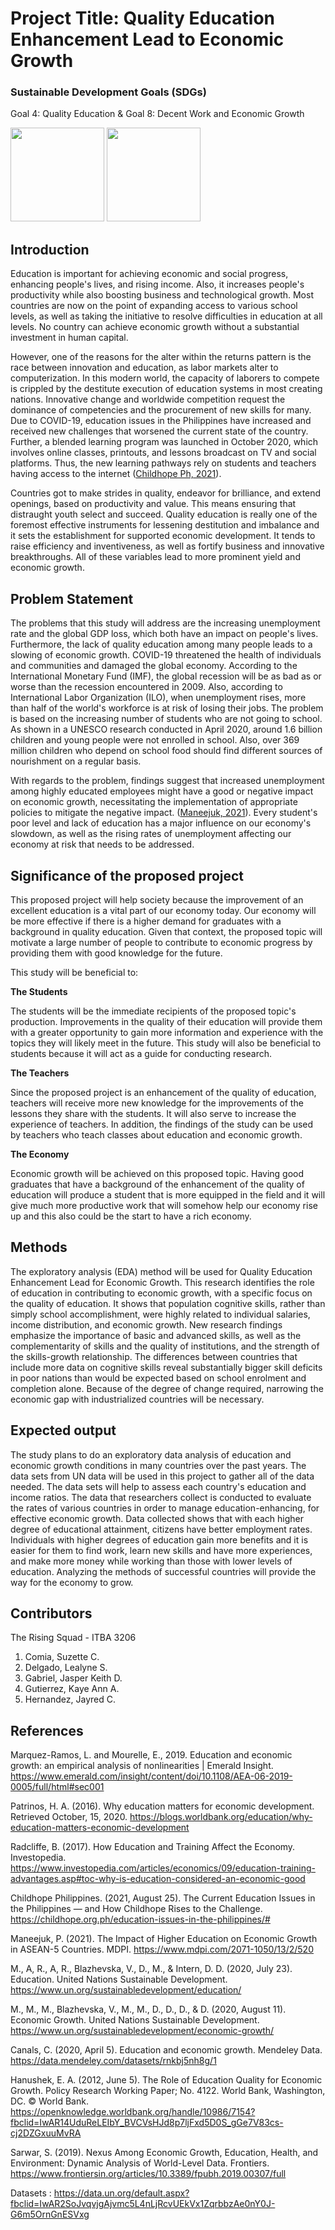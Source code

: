 # Project Title: Quality Education Enhancement Lead to Economic Growth
### Sustainable Development Goals (SDGs) 
Goal 4: Quality Education & Goal 8: Decent Work and Economic Growth

<img src="https://user-images.githubusercontent.com/102576902/169940148-75eb6561-4da8-4148-85d4-d96cd2217a51.png" width="150" height="150"> <img src="https://user-images.githubusercontent.com/102576902/169940569-a897d27b-3161-4de1-b879-522dc3ca64e3.png" width="150" height="150">
## Introduction
Education is important for achieving economic and social progress, enhancing people's lives, and rising income. Also, it increases people's productivity while also boosting business and technological growth. Most countries are now on the point of expanding access to various school levels, as well as taking the initiative to resolve difficulties in education at all levels. No country can achieve economic growth without a substantial investment in human capital.

However, one of the reasons for the alter within the returns pattern is the race between innovation and education, as labor markets alter to computerization. In this modern world, the capacity of laborers to compete is crippled by the destitute execution of education systems in most creating nations. Innovative change and worldwide competition request the dominance of competencies and the procurement of new skills for many. Due to COVID-19, education issues in the Philippines have increased and received new challenges that worsened the current state of the country. Further, a blended learning program was launched in October 2020, which involves online classes, printouts, and lessons broadcast on TV and social platforms. Thus, the new learning pathways rely on students and teachers having access to the internet ([Childhope Ph, 2021](https://childhope.org.ph/education-issues-in-the-philippines/#)).

Countries got to make strides in quality, endeavor for brilliance, and extend openings, based on productivity and value. This means ensuring that distraught youth select and succeed. Quality education is really one of the foremost effective instruments for lessening destitution and imbalance and it sets the establishment for supported economic development. It tends to raise efficiency and inventiveness, as well as fortify business and innovative breakthroughs. All of these variables lead to more prominent yield and economic growth.

## Problem Statement

The problems that this study will address are the increasing unemployment rate and the global GDP loss, which both have an impact on people's lives. Furthermore, the lack of quality education among many people leads to a slowing of economic growth. COVID-19 threatened the health of individuals and communities and damaged the global economy. According to the International Monetary Fund (IMF), the global recession will be as bad as or worse than the recession encountered in 2009. Also, according to International Labor Organization (ILO), when unemployment rises, more than half of the world's workforce is at risk of losing their jobs. The problem is based on the increasing number of students who are not going to school. As shown in a UNESCO research conducted in April 2020, around 1.6 billion children and young people were not enrolled in school. Also, over 369 million children who depend on school food should find different sources of nourishment on a regular basis.

With regards to the problem, findings suggest that increased unemployment among highly educated employees might have a good or negative impact on economic growth, necessitating the implementation of appropriate policies to mitigate the negative impact. ([Maneejuk, 2021](https://www.mdpi.com/2071-1050/13/2/520)). Every student's poor level and lack of education has a major influence on our economy's slowdown, as well as the rising rates of unemployment affecting our economy at risk that needs to be addressed.


## Significance of the proposed project


This proposed project will help society because the improvement of an excellent education is a vital part of our economy today. Our economy will be more effective if there is a higher demand for graduates with a background in quality education. Given that context, the proposed topic will motivate a large number of people to contribute to economic progress by providing them with good knowledge for the future.

This study will be beneficial to:

__The Students__

The students will be the immediate recipients of the proposed topic's production. Improvements in the quality of their education will provide them with a greater opportunity to gain more information and experience with the topics they will likely meet in the future. This study will also be beneficial to students because it will act as a guide for conducting research.

__The Teachers__

Since the proposed project is an enhancement of the quality of education, teachers will receive more new knowledge for the improvements of the lessons they share with the students. It will also serve to increase the experience of teachers. In addition, the findings of the study can be used by teachers who teach classes about education and economic growth.

__The Economy__

Economic growth will be achieved on this proposed topic. Having good graduates that have a background of the enhancement of the quality of education will produce a student that is more equipped in the field and it will give much more productive work that will somehow help our economy rise up and this also could be the start to have a rich economy.


## Methods

The exploratory analysis (EDA) method will be used for Quality Education Enhancement Lead for Economic Growth. This research identifies the role of education in contributing to economic growth, with a specific focus on the quality of education. It shows that population cognitive skills, rather than simply school accomplishment, were highly related to individual salaries, income distribution, and economic growth. New research findings emphasize the importance of basic and advanced skills, as well as the complementarity of skills and the quality of institutions, and the strength of the skills-growth relationship. The differences between countries that include more data on cognitive skills reveal substantially bigger skill deficits in poor nations than would be expected based on school enrolment and completion alone. Because of the degree of change required, narrowing the economic gap with industrialized countries will be necessary.


## Expected output 
The study plans to do an exploratory data analysis of education and economic growth conditions in many countries over the past years. The data sets from UN data will be used in this project to gather all of the data needed. The data sets will help to assess each country's education and income ratios. The data that researchers collect is conducted to evaluate the rates of various countries in order to manage education-enhancing, for effective economic growth. Data collected shows that with each higher degree of educational attainment, citizens have better employment rates. Individuals with higher degrees of education gain more benefits and it is easier for them to find work, learn new skills and have more experiences, and make more money while working than those with lower levels of education. Analyzing the methods of successful countries will provide the way for the economy to grow.

## Contributors
The Rising Squad - ITBA 3206
1. Comia, Suzette C.
2. Delgado, Lealyne S.
3. Gabriel, Jasper Keith D.
4. Gutierrez, Kaye Ann A. 
5. Hernandez, Jayred C.

## References
Marquez-Ramos, L. and Mourelle, E., 2019. Education and economic growth: an empirical analysis of nonlinearities | Emerald Insight.
https://www.emerald.com/insight/content/doi/10.1108/AEA-06-2019-0005/full/html#sec001

Patrinos, H. A. (2016). Why education matters for economic development. Retrieved October, 15, 2020.
https://blogs.worldbank.org/education/why-education-matters-economic-development

Radcliffe, B. (2017). How Education and Training Affect the Economy. Investopedia.
https://www.investopedia.com/articles/economics/09/education-training-advantages.asp#toc-why-is-education-considered-an-economic-good

Childhope Philippines. (2021, August 25). The Current Education Issues in the Philippines — and How Childhope Rises to the Challenge.
https://childhope.org.ph/education-issues-in-the-philippines/#

Maneejuk, P. (2021). The Impact of Higher Education on Economic Growth in ASEAN-5 Countries. MDPI. 
https://www.mdpi.com/2071-1050/13/2/520

M., A, R., A, R., Blazhevska, V., D., M., & Intern, D. D. (2020, July 23). Education. United Nations Sustainable Development.
https://www.un.org/sustainabledevelopment/education/

M., M., M., Blazhevska, V., M., M., D., D., D., & D. (2020, August 11). Economic Growth. United Nations Sustainable Development.
https://www.un.org/sustainabledevelopment/economic-growth/

Canals, C. (2020, April 5). Education and economic growth. Mendeley Data.
https://data.mendeley.com/datasets/rnkbj5nh8g/1

Hanushek, E. A. (2012, June 5). The Role of Education Quality for Economic Growth. Policy Research Working Paper; No. 4122. World Bank, Washington, DC. © World Bank. https://openknowledge.worldbank.org/handle/10986/7154?fbclid=IwAR14UduReLEIbY_BVCVsHJd8p7ljFxd5D0S_gGe7V83cs-cj2DZGxuuMvRA

Sarwar, S. (2019). Nexus Among Economic Growth, Education, Health, and Environment: Dynamic Analysis of World-Level Data. Frontiers. 
https://www.frontiersin.org/articles/10.3389/fpubh.2019.00307/full


Datasets : https://data.un.org/default.aspx?fbclid=IwAR2SoJvqvjgAjvmc5L4nLjRcvUEkVx1ZqrbbzAe0nY0J-G6m5OrnGnESVxg


